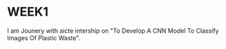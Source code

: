 # WEEK1
I am Jounery with aicte intership on "To Develop A CNN Model To Classify Images Of Plastic Waste". 
